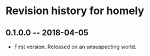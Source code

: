 # Revision history for homely

## 0.1.0.0  -- 2018-04-05

* First version. Released on an unsuspecting world.
